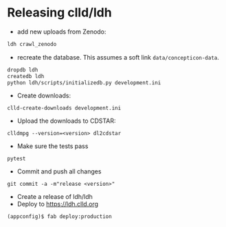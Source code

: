 
Releasing clld/ldh
==================

- add new uploads from Zenodo:
```bash
ldh crawl_zenodo
```
- recreate the database. This assumes a soft link `data/concepticon-data`.
```bash
dropdb ldh
createdb ldh
python ldh/scripts/initializedb.py development.ini
```

- Create downloads:
```
clld-create-downloads development.ini 
```

- Upload the downloads to CDSTAR:
```
clldmpg --version=<version> dl2cdstar
```

- Make sure the tests pass
```
pytest
```

- Commit and push all changes
```
git commit -a -m"release <version>"
```

- Create a release of ldh/ldh
- Deploy to https://ldh.clld.org
```
(appconfig)$ fab deploy:production
```
